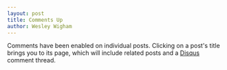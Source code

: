 ```yaml
---
layout: post
title: Comments Up
author: Wesley Wigham
---
```


Comments have been enabled on individual posts. Clicking on a post's title brings you to its page,
which will include related posts and a [Disqus](https://disqus.com/) comment thread.
